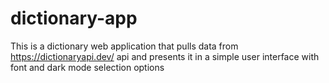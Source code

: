 # dictionary-app
This is a dictionary web application that pulls data from https://dictionaryapi.dev/ api and presents it in a simple user interface with font and dark mode selection options
